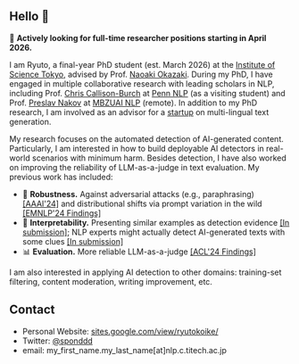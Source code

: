 ## Hello 👋
📢 **Actively looking for full-time researcher positions starting in April 2026.**

I am Ryuto, a final-year PhD student (est. March 2026) at the [Institute of Science Tokyo](https://www.isct.ac.jp/en), advised by Prof. [Naoaki Okazaki](https://www.chokkan.org/index.en.html).
During my PhD, I have engaged in multiple collaborative research with leading scholars in NLP, including Prof. [Chris Callison-Burch](https://www.cis.upenn.edu/~ccb/) at [Penn NLP](https://nlp.cis.upenn.edu/) (as a visiting student) and Prof. [Preslav Nakov](https://mbzuai.ac.ae/study/faculty/preslav-nakov/) at [MBZUAI NLP](https://mbzuai.ac.ae/research-department/natural-language-processing-department/) (remote). In addition to my PhD research, I am involved as an advisor for a [startup](https://3keigo.com/) on multi-lingual text generation.

My research focuses on the automated detection of AI-generated content. Particularly, I am interested in how to build deployable AI detectors in real-world scenarios with minimum harm. Besides detection, I have also worked on improving the reliability of LLM-as-a-judge in text evaluation. My previous work has included:

- 💪 **Robustness.** Against adversarial attacks (e.g., paraphrasing) [[AAAI'24]](https://arxiv.org/pdf/2307.11729) and distributional shifts via prompt variation in the wild [[EMNLP'24 Findings]](https://arxiv.org/pdf/2311.08369)
- 👀 **Interpretability.** Presenting similar examples as detection evidence [[In submission]](https://www.arxiv.org/pdf/2502.11336); NLP experts might actually detect AI-generated texts with some clues [[In submission]](https://arxiv.org/pdf/2502.11614)
- 📊 **Evaluation.** More reliable LLM-as-a-judge [[ACL'24 Findings]](https://arxiv.org/pdf/2402.15987)

I am also interested in applying AI detection to other domains: training-set filtering, content moderation, writing improvement, etc.

## Contact
- Personal Website: [sites.google.com/view/ryutokoike/](https://sites.google.com/view/ryutokoike/)
- Twitter: [@sponddd](https://x.com/sponddd)
- email: my_first_name.my_last_name[at]nlp.c.titech.ac.jp

